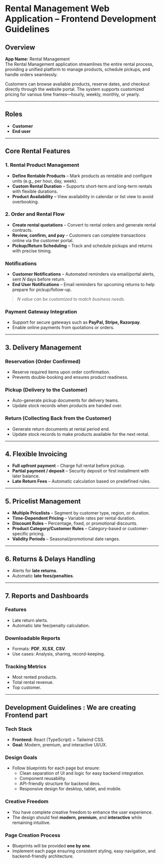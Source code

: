 # Rental Management Web Application – Frontend Development Guidelines

## Overview

**App Name:** Rental Management\
The Rental Management application streamlines the entire rental process, providing a unified platform to manage products, schedule pickups, and handle orders seamlessly.

Customers can browse available products, reserve dates, and checkout directly through the website portal. The system supports customized pricing for various time frames—hourly, weekly, monthly, or yearly.

---

## Roles

- **Customer**
- **End user**

---

## Core Rental Features

### 1. Rental Product Management

- **Define Rentable Products** – Mark products as rentable and configure units (e.g., per hour, day, week).
- **Custom Rental Duration** – Supports short-term and long-term rentals with flexible durations.
- **Product Availability** – View availability in calendar or list view to avoid overbooking.

### 2. Order and Rental Flow

- **Create rental quotations** – Convert to rental orders and generate rental contracts.
- **Review, confirm, and pay** – Customers can complete transactions online via the customer portal.
- **Pickup/Return Scheduling** – Track and schedule pickups and returns with precise timing.

### Notifications

- **Customer Notifications** – Automated reminders via email/portal alerts, sent *N* days before return.
- **End User Notifications** – Email reminders for upcoming returns to help prepare for pickup/follow-up.

> *N value can be customized to match business needs.*

### Payment Gateway Integration

- Support for secure gateways such as **PayPal, Stripe, Razorpay**.
- Enable online payments from quotations or orders.

---

## 3. Delivery Management

### Reservation (Order Confirmed)

- Reserve required items upon order confirmation.
- Prevents double-booking and ensures product readiness.

### Pickup (Delivery to the Customer)

- Auto-generate pickup documents for delivery teams.
- Update stock records when products are handed over.

### Return (Collecting Back from the Customer)

- Generate return documents at rental period end.
- Update stock records to make products available for the next rental.

---

## 4. Flexible Invoicing

- **Full upfront payment** – Charge full rental before pickup.
- **Partial payment / deposit** – Security deposit or first installment with later balance.
- **Late Return Fees** – Automatic calculation based on predefined rules.

---

## 5. Pricelist Management

- **Multiple Pricelists** – Segment by customer type, region, or duration.
- **Time-Dependent Pricing** – Variable rates per rental duration.
- **Discount Rules** – Percentage, fixed, or promotional discounts.
- **Product Category/Customer Rules** – Category-based or customer-specific pricing.
- **Validity Periods** – Seasonal/promotional date ranges.

---

## 6. Returns & Delays Handling

- Alerts for **late returns**.
- Automatic **late fees/penalties**.

---

## 7. Reports and Dashboards

### Features

- Late return alerts.
- Automatic late fee/penalty calculation.

### Downloadable Reports

- Formats: **PDF**, **XLSX**, **CSV**.
- Use cases: Analysis, sharing, record-keeping.

### Tracking Metrics

- Most rented products.
- Total rental revenue.
- Top customer.

---

## Development Guidelines : We are creating Frontend part

### Tech Stack

- **Frontend:** React (TypeScript) + Tailwind CSS.
- **Goal:** Modern, premium, and interactive UI/UX.

### Design Goals

- Follow blueprints for each page but ensure:
  - Clean separation of UI and logic for easy backend integration.
  - Component reusability.
  - API-friendly structure for backend devs.
  - Responsive design for desktop, tablet, and mobile.

### Creative Freedom

- You have complete creative freedom to enhance the user experience.
- The design should feel **modern**, **premium**, and **interactive** while remaining intuitive.

### Page Creation Process

- Blueprints will be provided **one by one**.
- Implement each page ensuring consistent styling, easy navigation, and backend-friendly architecture.

